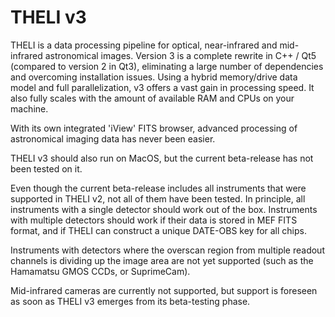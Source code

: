 # THELI v3

THELI is a data processing pipeline for optical, near-infrared and mid-infrared astronomical images. Version 3 is a complete rewrite in C++ / Qt5 (compared to version 2 in Qt3), eliminating a large number of dependencies and overcoming installation issues. Using a hybrid memory/drive data model and full parallelization, v3 offers a vast gain in processing speed. It also fully scales with the amount of available RAM and CPUs on your machine. 

With its own integrated 'iView' FITS browser, advanced processing of astronomical imaging data has never been easier. 

THELI v3 should also run on MacOS, but the current beta-release has not been tested on it.

Even though the current beta-release includes all instruments that were supported in THELI v2, not all of them have been tested. In principle, all instruments with a single detector should work out of the box. Instruments with multiple detectors should work if their data is stored in MEF FITS format, and if THELI can construct a unique DATE-OBS key for all chips.

Instruments with detectors where the overscan region from multiple readout channels is dividing up the image area are not yet supported (such as the Hamamatsu GMOS CCDs, or SuprimeCam).

Mid-infrared cameras are currently not supported, but support is foreseen as soon as THELI v3 emerges from its beta-testing phase.

